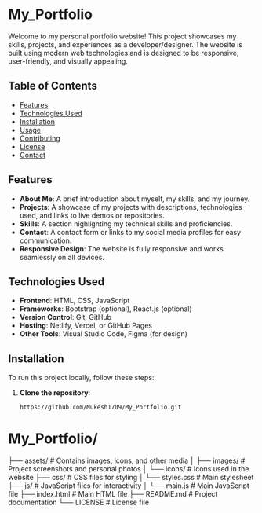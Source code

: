 
# My_Portfolio

Welcome to my personal portfolio website! This project showcases my skills, projects, and experiences as a developer/designer. The website is built using modern web technologies and is designed to be responsive, user-friendly, and visually appealing.

## Table of Contents

- [Features](#features)
- [Technologies Used](#technologies-used)
- [Installation](#installation)
- [Usage](#usage)
- [Contributing](#contributing)
- [License](#license)
- [Contact](#contact)

## Features

- **About Me**: A brief introduction about myself, my skills, and my journey.
- **Projects**: A showcase of my projects with descriptions, technologies used, and links to live demos or repositories.
- **Skills**: A section highlighting my technical skills and proficiencies.
- **Contact**: A contact form or links to my social media profiles for easy communication.
- **Responsive Design**: The website is fully responsive and works seamlessly on all devices.

## Technologies Used

- **Frontend**: HTML, CSS, JavaScript
- **Frameworks**: Bootstrap (optional), React.js (optional)
- **Version Control**: Git, GitHub
- **Hosting**: Netlify, Vercel, or GitHub Pages
- **Other Tools**: Visual Studio Code, Figma (for design)

## Installation

To run this project locally, follow these steps:

1. **Clone the repository**:
   ```bash
   https://github.com/Mukesh1709/My_Portfolio.git


# My_Portfolio/
   
├── assets/               # Contains images, icons, and other media
│   ├── images/           # Project screenshots and personal photos
│   └── icons/            # Icons used in the website
├── css/                  # CSS files for styling
│   └── styles.css        # Main stylesheet
├── js/                   # JavaScript files for interactivity
│   └── main.js           # Main JavaScript file
├── index.html            # Main HTML file
├── README.md             # Project documentation
└── LICENSE               # License file
